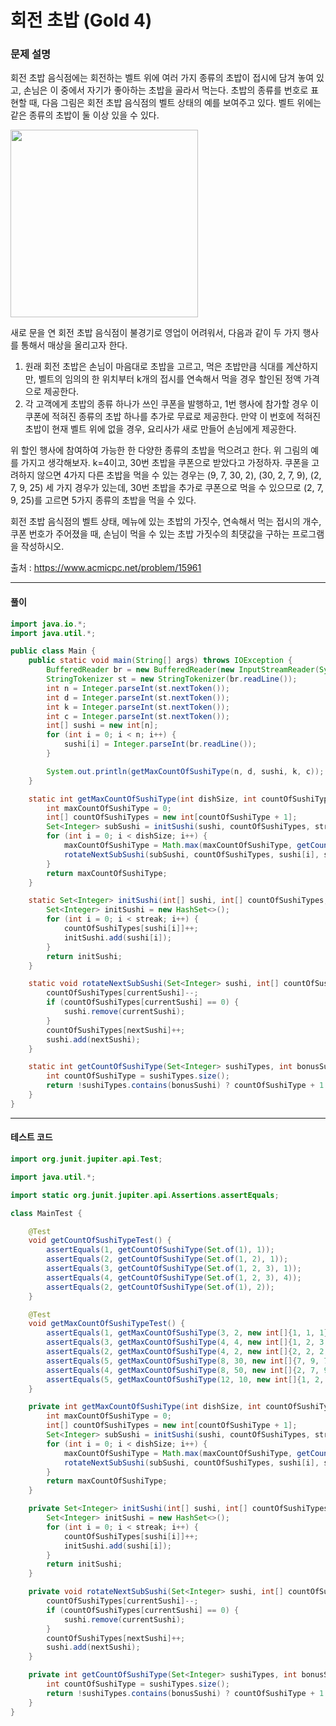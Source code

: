 # 회전 초밥 (Gold 4)

### 문제 설명

회전 초밥 음식점에는 회전하는 벨트 위에 여러 가지 종류의 초밥이 접시에 담겨 놓여 있고, 손님은 이 중에서 자기가 좋아하는 초밥을 골라서 먹는다. 초밥의 종류를 번호로 표현할 때, 다음 그림은 회전 초밥 음식점의 벨트 상태의 예를 보여주고 있다. 벨트 위에는 같은 종류의 초밥이 둘 이상 있을 수 있다. 

<img src="https://upload.acmicpc.net/f29f0bd9-6114-4543-aa72-797208dc9cdd/-/preview/" width=300>

새로 문을 연 회전 초밥 음식점이 불경기로 영업이 어려워서, 다음과 같이 두 가지 행사를 통해서 매상을 올리고자 한다.

1. 원래 회전 초밥은 손님이 마음대로 초밥을  고르고, 먹은 초밥만큼 식대를 계산하지만, 벨트의 임의의 한 위치부터 k개의 접시를 연속해서 먹을 경우 할인된 정액 가격으로 제공한다. 
2. 각 고객에게 초밥의 종류 하나가 쓰인 쿠폰을 발행하고, 1번 행사에 참가할 경우 이 쿠폰에 적혀진 종류의 초밥 하나를 추가로 무료로 제공한다. 만약 이 번호에 적혀진 초밥이 현재 벨트 위에 없을 경우, 요리사가 새로 만들어 손님에게 제공한다.  

위 할인 행사에 참여하여 가능한 한 다양한 종류의 초밥을 먹으려고 한다. 위 그림의 예를 가지고 생각해보자. k=4이고, 30번 초밥을 쿠폰으로 받았다고 가정하자. 쿠폰을 고려하지 않으면 4가지 다른 초밥을 먹을 수 있는 경우는 (9, 7, 30, 2), (30, 2, 7, 9), (2, 7, 9, 25) 세 가지 경우가 있는데, 30번 초밥을 추가로 쿠폰으로 먹을 수 있으므로 (2, 7, 9, 25)를 고르면 5가지 종류의 초밥을 먹을 수 있다. 

회전 초밥 음식점의 벨트 상태, 메뉴에 있는 초밥의 가짓수, 연속해서 먹는 접시의 개수, 쿠폰 번호가 주어졌을 때, 손님이 먹을 수 있는 초밥 가짓수의 최댓값을 구하는 프로그램을 작성하시오. 

출처 : https://www.acmicpc.net/problem/15961

---

#### 풀이
~~~java
import java.io.*;
import java.util.*;

public class Main {
    public static void main(String[] args) throws IOException {
        BufferedReader br = new BufferedReader(new InputStreamReader(System.in));
        StringTokenizer st = new StringTokenizer(br.readLine());
        int n = Integer.parseInt(st.nextToken());
        int d = Integer.parseInt(st.nextToken());
        int k = Integer.parseInt(st.nextToken());
        int c = Integer.parseInt(st.nextToken());
        int[] sushi = new int[n];
        for (int i = 0; i < n; i++) {
            sushi[i] = Integer.parseInt(br.readLine());
        }

        System.out.println(getMaxCountOfSushiType(n, d, sushi, k, c));
    }

    static int getMaxCountOfSushiType(int dishSize, int countOfSushiType, int[] sushi, int streak, int bonusSushi) {
        int maxCountOfSushiType = 0;
        int[] countOfSushiTypes = new int[countOfSushiType + 1];
        Set<Integer> subSushi = initSushi(sushi, countOfSushiTypes, streak);
        for (int i = 0; i < dishSize; i++) {
            maxCountOfSushiType = Math.max(maxCountOfSushiType, getCountOfSushiType(subSushi, bonusSushi));
            rotateNextSubSushi(subSushi, countOfSushiTypes, sushi[i], sushi[(i + streak) % dishSize]);
        }
        return maxCountOfSushiType;
    }

    static Set<Integer> initSushi(int[] sushi, int[] countOfSushiTypes, int streak) {
        Set<Integer> initSushi = new HashSet<>();
        for (int i = 0; i < streak; i++) {
            countOfSushiTypes[sushi[i]]++;
            initSushi.add(sushi[i]);
        }
        return initSushi;
    }

    static void rotateNextSubSushi(Set<Integer> sushi, int[] countOfSushiTypes, int currentSushi, int nextSushi) {
        countOfSushiTypes[currentSushi]--;
        if (countOfSushiTypes[currentSushi] == 0) {
            sushi.remove(currentSushi);
        }
        countOfSushiTypes[nextSushi]++;
        sushi.add(nextSushi);
    }

    static int getCountOfSushiType(Set<Integer> sushiTypes, int bonusSushi) {
        int countOfSushiType = sushiTypes.size();
        return !sushiTypes.contains(bonusSushi) ? countOfSushiType + 1 : countOfSushiType;
    }
}
~~~

---

#### 테스트 코드
~~~java
import org.junit.jupiter.api.Test;

import java.util.*;

import static org.junit.jupiter.api.Assertions.assertEquals;

class MainTest {

    @Test
    void getCountOfSushiTypeTest() {
        assertEquals(1, getCountOfSushiType(Set.of(1), 1));
        assertEquals(2, getCountOfSushiType(Set.of(1, 2), 1));
        assertEquals(3, getCountOfSushiType(Set.of(1, 2, 3), 1));
        assertEquals(4, getCountOfSushiType(Set.of(1, 2, 3), 4));
        assertEquals(2, getCountOfSushiType(Set.of(1), 2));
    }

    @Test
    void getMaxCountOfSushiTypeTest() {
        assertEquals(1, getMaxCountOfSushiType(3, 2, new int[]{1, 1, 1}, 2, 1));
        assertEquals(3, getMaxCountOfSushiType(4, 4, new int[]{1, 2, 3, 4}, 2, 1));
        assertEquals(2, getMaxCountOfSushiType(4, 2, new int[]{2, 2, 2, 2}, 2, 1));
        assertEquals(5, getMaxCountOfSushiType(8, 30, new int[]{7, 9, 7, 30, 2, 7, 9, 25}, 4, 30));
        assertEquals(4, getMaxCountOfSushiType(8, 50, new int[]{2, 7, 9, 25, 7, 9, 7, 30}, 4, 7));
        assertEquals(5, getMaxCountOfSushiType(12, 10, new int[]{1, 2, 1, 2, 3, 4, 3, 4, 5, 6, 3, 4}, 4, 7));
    }

    private int getMaxCountOfSushiType(int dishSize, int countOfSushiType, int[] sushi, int streak, int bonusSushi) {
        int maxCountOfSushiType = 0;
        int[] countOfSushiTypes = new int[countOfSushiType + 1];
        Set<Integer> subSushi = initSushi(sushi, countOfSushiTypes, streak);
        for (int i = 0; i < dishSize; i++) {
            maxCountOfSushiType = Math.max(maxCountOfSushiType, getCountOfSushiType(subSushi, bonusSushi));
            rotateNextSubSushi(subSushi, countOfSushiTypes, sushi[i], sushi[(i + streak) % dishSize]);
        }
        return maxCountOfSushiType;
    }

    private Set<Integer> initSushi(int[] sushi, int[] countOfSushiTypes, int streak) {
        Set<Integer> initSushi = new HashSet<>();
        for (int i = 0; i < streak; i++) {
            countOfSushiTypes[sushi[i]]++;
            initSushi.add(sushi[i]);
        }
        return initSushi;
    }

    private void rotateNextSubSushi(Set<Integer> sushi, int[] countOfSushiTypes, int currentSushi, int nextSushi) {
        countOfSushiTypes[currentSushi]--;
        if (countOfSushiTypes[currentSushi] == 0) {
            sushi.remove(currentSushi);
        }
        countOfSushiTypes[nextSushi]++;
        sushi.add(nextSushi);
    }

    private int getCountOfSushiType(Set<Integer> sushiTypes, int bonusSushi) {
        int countOfSushiType = sushiTypes.size();
        return !sushiTypes.contains(bonusSushi) ? countOfSushiType + 1 : countOfSushiType;
    }
}

~~~
